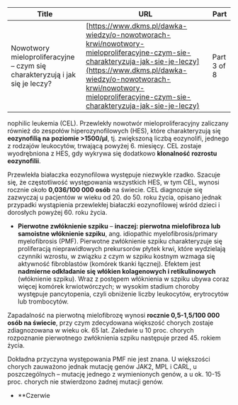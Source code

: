 | **Title**       | **URL**           | **Part**              |
|-----------------|-------------------|-----------------------|
| Nowotwory mieloproliferacyjne – czym się charakteryzują i jak się je leczy?         | [https://www.dkms.pl/dawka-wiedzy/o-nowotworach-krwi/nowotwory-mieloproliferacyjne-czym-sie-charakteryzuja-jak-sie-je-leczy](https://www.dkms.pl/dawka-wiedzy/o-nowotworach-krwi/nowotwory-mieloproliferacyjne-czym-sie-charakteryzuja-jak-sie-je-leczy)    | Part 3 of 8          |

nophilic leukemia (CEL). Przewlekły nowotwór mieloproliferacyjny zaliczany również do zespołów hiperozynofilowych (HES), które charakteryzują się **eozynofilią na poziomie \>1500/µl**, tj. zwiększoną liczbą eozynolifi, jednego z rodzajów leukocytów, trwającą powyżej 6\. miesięcy. CEL zostaje wyodrębniona z HES, gdy wykrywa się dodatkowo **klonalność rozrostu eozynofilii**.


Przewlekła białaczka eozynofilowa występuje niezwykle rzadko. Szacuje się, że częstotliwość występowania wszystkich HES, w tym CEL, wynosi rocznie około **0,036/100 000 osób** na świecie. CEL diagnozuje się zazwyczaj u pacjentów w wieku od 20\. do 50\. roku życia, opisano jednak przypadki wystąpienia przewlekłej białaczki eozynofilowej wśród dzieci i dorosłych powyżej 60\. roku życia.


* **Pierwotne zwłóknienie szpiku** – **inaczej: pierwotna mielofibroza lub samoistne włóknienie szpiku**, ang. idiopathic myelofibrosis/primary myelofibrosis (PMF). Pierwotne zwłóknienie szpiku charakteryzuje się proliferacją nieprawidłowych prekursorów płytek krwi, które wydzielają czynniki wzrostu, w związku z czym w szpiku kostnym wzmaga się aktywność fibroblastów (komórek tkanki łącznej). Efektem jest **nadmierne odkładanie się włókien kolagenowych i retikulinowych** (włóknienie szpiku). Wraz z postępem włóknienia w szpiku ubywa coraz więcej komórek krwiotwórczych; w wysokim stadium choroby występuje pancytopenia, czyli obniżenie liczby leukocytów, erytrocytów lub trombocytów.


Zapadalność na pierwotną mielofibrozę wynosi **rocznie 0,5\-1,5/100 000 osób na świecie**, przy czym zdecydowana większość chorych zostaje zdiagnozowana w wieku ok. 65 lat. Zaledwie u 10 proc. chorych rozpoznanie pierwotnego zwłóknienia szpiku następuje przed 45\. rokiem życia.


Dokładna przyczyna występowania PMF nie jest znana. U większości chorych zauważono jednak mutację genów JAK2, MPL i CARL, u poszczególnych – mutację jednego z wymienionych genów, a u ok. 10\-15 proc. chorych nie stwierdzono żadnej mutacji genów.


* **Czerwie